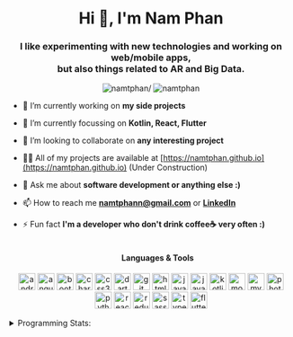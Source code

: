 <h1 align="center">Hi 👋, I'm Nam Phan</h1>
<h3 align="center">I like experimenting with new technologies and working on web/mobile apps,<br/>but also things related to AR and Big Data.</h3>
<p align="center"> <img src=https://komarev.com/ghpvc/?username=namtphan alt=namtphan/> <img 
src="https://img.shields.io/github/last-commit/namtphan/namtphan" alt="namtphan" /> </p>

- 🔭 I’m currently working on **my side projects**

- 🌱 I’m currently focussing on **Kotlin, React, Flutter**

- 👯 I’m looking to collaborate on **any interesting project**

- 👨‍💻 All of my projects are available at [https://namtphan.github.io](https://namtphan.github.io) (Under Construction)

- 💬 Ask me about **software development or anything else :)**

- 📫 How to reach me **namtphann@gmail.com** or **[LinkedIn](https://www.linkedin.com/in/namtphan2/)**

- ⚡ Fun fact **I'm a developer who don't drink coffee☕ very often :)**
<br/><br/><h4 align="center">Languages & Tools</h4>
<p align="center"><img src="https://devicons.github.io/devicon/devicon.git/icons/android/android-original-wordmark.svg" alt="android" width="30" height="30"/> <img src="https://devicons.github.io/devicon/devicon.git/icons/angularjs/angularjs-original.svg" alt="angularjs" width="30" height="30"/> <img src="https://devicons.github.io/devicon/devicon.git/icons/bootstrap/bootstrap-plain.svg" alt="bootstrap" width="30" height="30"/> <img src="https://www.chartjs.org/media/logo-title.svg" alt="chartjs" width="30" height="30"/> <img src="https://devicons.github.io/devicon/devicon.git/icons/css3/css3-original-wordmark.svg" alt="css3" width="30" height="30"/> <img src="https://www.vectorlogo.zone/logos/dartlang/dartlang-icon.svg" alt="dart" width="30" height="30"/> <img src="https://www.vectorlogo.zone/logos/git-scm/git-scm-icon.svg" alt="git" width="30" height="30"/> <img src="https://devicons.github.io/devicon/devicon.git/icons/html5/html5-original-wordmark.svg" alt="html5" width="30" height="30"/> <img src="https://devicons.github.io/devicon/devicon.git/icons/java/java-original-wordmark.svg" alt="java" width="30" height="30"/> <img src="https://devicons.github.io/devicon/devicon.git/icons/javascript/javascript-original.svg" alt="javascript" width="30" height="30"/> <img src="https://www.vectorlogo.zone/logos/kotlinlang/kotlinlang-icon.svg" alt="kotlin" width="30" height="30"/> <img src="https://devicons.github.io/devicon/devicon.git/icons/mongodb/mongodb-original-wordmark.svg" alt="mongodb" width="30" height="30"/> <img src="https://devicons.github.io/devicon/devicon.git/icons/mysql/mysql-original-wordmark.svg" alt="mysql" width="30" height="30"/> <img src="https://devicons.github.io/devicon/devicon.git/icons/photoshop/photoshop-plain.svg" alt="photoshop" width="30" height="30"/> <img src="https://devicons.github.io/devicon/devicon.git/icons/python/python-original.svg" alt="python" width="30" height="30"/> <img src="https://devicons.github.io/devicon/devicon.git/icons/react/react-original-wordmark.svg" alt="react" width="30" height="30"/> <img src="https://devicons.github.io/devicon/devicon.git/icons/redux/redux-original.svg" alt="redux" width="30" height="30"/> <img src="https://devicons.github.io/devicon/devicon.git/icons/sass/sass-original.svg" alt="sass" width="30" height="30"/> <img src="https://devicons.github.io/devicon/devicon.git/icons/typescript/typescript-original.svg" alt="typescript" width="30" height="30"/> <img src="https://www.vectorlogo.zone/logos/flutterio/flutterio-icon.svg" alt="flutter" width="30" height="30"/></p>

<!-- Most used languages stats -->
<!-- [![Top Langs](https://github-readme-stats.vercel.app/api/top-langs/?username=namtphan&layout=compact)](https://github.com/namtphan2/github-readme-stats) -->

<details>
<summary> Programming Stats:</summary>
  
<!--START_SECTION:waka-->
**I'm a night 🦉** 

```text
🌞 Morning    7 commits      █░░░░░░░░░░░░░░░░░░░░░░░░   4.17% 
🌆 Daytime    44 commits     ██████░░░░░░░░░░░░░░░░░░░   26.19% 
🌃 Evening    67 commits     ██████████░░░░░░░░░░░░░░░   39.88% 
🌙 Night      50 commits     ███████░░░░░░░░░░░░░░░░░░   29.76%

```
📅 **I'm Most Productive on Tuesdays** 

```text
Monday       22 commits     ███░░░░░░░░░░░░░░░░░░░░░░   13.1% 
Tuesday      30 commits     ████░░░░░░░░░░░░░░░░░░░░░   17.86% 
Wednesday    23 commits     ███░░░░░░░░░░░░░░░░░░░░░░   13.69% 
Thursday     29 commits     ████░░░░░░░░░░░░░░░░░░░░░   17.26% 
Friday       17 commits     ██░░░░░░░░░░░░░░░░░░░░░░░   10.12% 
Saturday     27 commits     ████░░░░░░░░░░░░░░░░░░░░░   16.07% 
Sunday       20 commits     ███░░░░░░░░░░░░░░░░░░░░░░   11.9%

```


📊 **This week I spent my time on** 

```text
🔥 Editors: 
Android Studio           11 hrs 31 mins      ████████████████░░░░░░░░░   64.13% 
VS Code                  6 hrs 26 mins       █████████░░░░░░░░░░░░░░░░   35.87%

💻 Operating Systems: 
Windows                  17 hrs 57 mins      █████████████████████████   100.0%

```


<!--END_SECTION:waka-->
</details>
